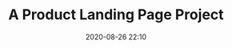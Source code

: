 ---
title: "A Product Landing Page Project"
layout: post
date: 2020-08-26 22:10
projects: true
hidden: true # don't count this post in blog pagination
category: project
externalLink: https://codepen.io/bernardusbobby/full/rNeyVzz
---